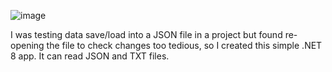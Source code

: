 ![image](https://github.com/user-attachments/assets/e497aa25-7544-464d-b989-a121d9fe104b)

I was testing data save/load into a JSON file in a project but found re-opening the file to check changes too tedious, so I created this simple .NET 8 app.
It can read JSON and TXT files.
